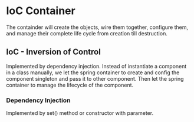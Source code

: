 
# IoC Container

The containder will create the objects, wire them together, configure them, and manage their complete life cycle from creation till destruction.

## IoC - Inversion of Control

Implemented by dependency injection.
Instead of instantiate a component in a class manually, we let the spring container to create and config the component singleton and pass it to other component. Then let the spring container to manage the lifecycle of the component.

### Dependency Injection
Implemented by set() method or constructor with parameter.

